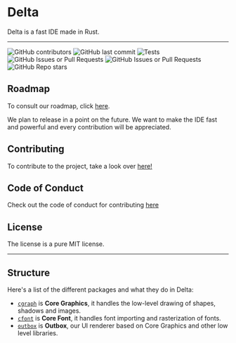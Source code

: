 # Delta

Delta is a fast IDE made in Rust.

---
![GitHub contributors](https://img.shields.io/github/contributors/maxvdec/delta)
![GitHub last commit](https://img.shields.io/github/last-commit/maxvdec/delta)
![Tests](https://github.com/maxvdec/delta/actions/workflows/deploy.yml/badge.svg)
![GitHub Issues or Pull Requests](https://img.shields.io/github/issues/maxvdec/delta)
![GitHub Issues or Pull Requests](https://img.shields.io/github/issues/maxvdec/delta_roadmap?label=roadmap)
![GitHub Repo stars](https://img.shields.io/github/stars/maxvdec/delta)

## Roadmap

To consult our roadmap, click [here](https://github.com/maxvdec/projects/4).

We plan to release in a point on the future. We want to make the IDE fast and powerful and every contribution will be appreciated.

## Contributing

To contribute to the project, take a look over [here!](CONTRIBUTING.md)

## Code of Conduct

Check out the code of conduct for contributing [here](CODE_OF_CONDUCT.md)

## License

The license is a pure MIT license.

---

## Structure

Here's a list of the different packages and what they do in Delta:
* [`cgraph`](./cgraph/) is **Core Graphics**, it handles the low-level drawing of shapes, shadows and images.
* [`cfont`](./core/cfont/) is **Core Font**, it handles font importing and rasterization of fonts.
* [`outbox`](./outbox/) is **Outbox**, our UI renderer based on Core Graphics and other low level libraries.